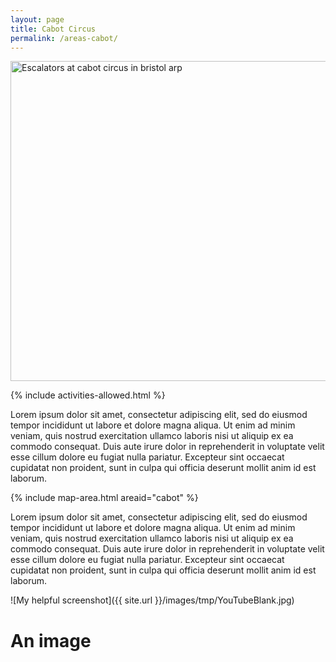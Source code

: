 ```yaml
---
layout: page
title: Cabot Circus
permalink: /areas-cabot/
---
```


<a title="By Arpingstone (Own work) [Public domain], via Wikimedia Commons" href="https://commons.wikimedia.org/wiki/File%3AEscalators_at_cabot_circus_in_bristol_arp.jpg"><img width="512" alt="Escalators at cabot circus in bristol arp" src="https://upload.wikimedia.org/wikipedia/commons/thumb/2/26/Escalators_at_cabot_circus_in_bristol_arp.jpg/512px-Escalators_at_cabot_circus_in_bristol_arp.jpg"/></a>

{% include activities-allowed.html %}

Lorem ipsum dolor sit amet, consectetur adipiscing elit, sed do eiusmod tempor incididunt ut labore et dolore magna aliqua. Ut enim ad minim veniam, quis nostrud exercitation ullamco laboris nisi ut aliquip ex ea commodo consequat. Duis aute irure dolor in reprehenderit in voluptate velit esse cillum dolore eu fugiat nulla pariatur. Excepteur sint occaecat cupidatat non proident, sunt in culpa qui officia deserunt mollit anim id est laborum.

{% include map-area.html areaid="cabot" %}

Lorem ipsum dolor sit amet, consectetur adipiscing elit, sed do eiusmod tempor incididunt ut labore et dolore magna aliqua. Ut enim ad minim veniam, quis nostrud exercitation ullamco laboris nisi ut aliquip ex ea commodo consequat. Duis aute irure dolor in reprehenderit in voluptate velit esse cillum dolore eu fugiat nulla pariatur. Excepteur sint occaecat cupidatat non proident, sunt in culpa qui officia deserunt mollit anim id est laborum.

![My helpful screenshot]({{ site.url }}/images/tmp/YouTubeBlank.jpg)

# An image